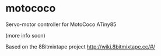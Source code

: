 # motococo
Servo-motor controller for MotoCoco ATiny85

(more info soon)

Based on the 8Bitmixtape project
http://wiki.8bitmixtape.cc/#/
